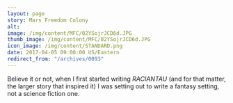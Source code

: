 ```yaml
---
layout: page
story: Mars Freedom Colony
alt:
image: /img/content/MFC/02YSojrJCD6d.JPG
thumb_image: /img/content/MFC/02YSojrJCD6d.JPG
icon_image: /img/content/STANDARD.png
date: 2017-04-05 09:00:00 US/Eastern
redirect_from: "/archives/0093"
---
```


Believe it or not, when I first started writing <em>RACIANTAU</em> (and for that matter, the larger story that inspired it) I was setting out to write a fantasy setting, not a science fiction one.
